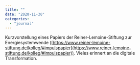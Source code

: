 ```yaml
---
title: ""
date: "2020-11-30"
categories: 
  - "journal"
---
```


Kurzvorstellung eines Papiers der Reiner-Lemoine-Stiftung zur Energiesystemwende ([https://www.reiner-lemoine-stiftung.de/kolleg/#impulspapier](https://www.reiner-lemoine-stiftung.de/kolleg/#impulspapier)). Vieles erinnert an die digitale Transformation.
